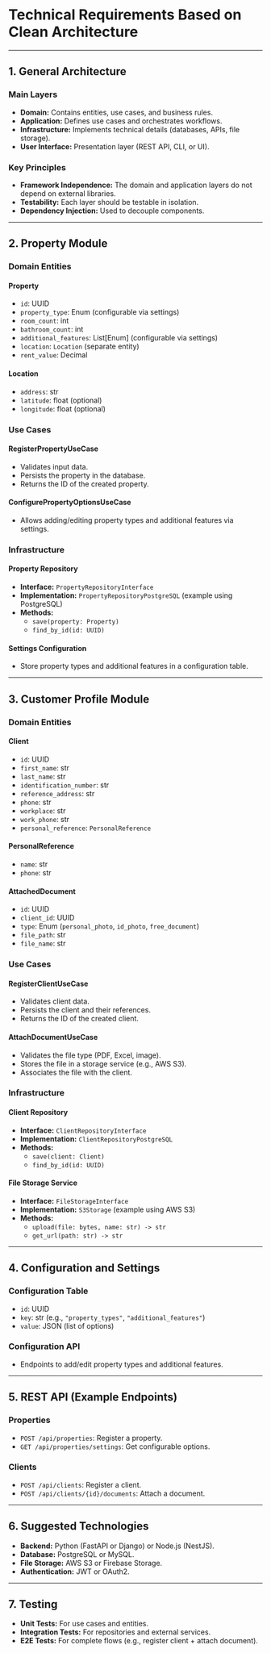 # Technical Requirements Based on Clean Architecture

---

## 1. General Architecture

### Main Layers
- **Domain:** Contains entities, use cases, and business rules.
- **Application:** Defines use cases and orchestrates workflows.
- **Infrastructure:** Implements technical details (databases, APIs, file storage).
- **User Interface:** Presentation layer (REST API, CLI, or UI).

### Key Principles
- **Framework Independence:** The domain and application layers do not depend on external libraries.
- **Testability:** Each layer should be testable in isolation.
- **Dependency Injection:** Used to decouple components.

---

## 2. Property Module

### Domain Entities

#### Property
- `id`: UUID
- `property_type`: Enum (configurable via settings)
- `room_count`: int
- `bathroom_count`: int
- `additional_features`: List[Enum] (configurable via settings)
- `location`: `Location` (separate entity)
- `rent_value`: Decimal

#### Location
- `address`: str
- `latitude`: float (optional)
- `longitude`: float (optional)

### Use Cases

#### RegisterPropertyUseCase
- Validates input data.
- Persists the property in the database.
- Returns the ID of the created property.

#### ConfigurePropertyOptionsUseCase
- Allows adding/editing property types and additional features via settings.

### Infrastructure

#### Property Repository
- **Interface:** `PropertyRepositoryInterface`
- **Implementation:** `PropertyRepositoryPostgreSQL` (example using PostgreSQL)
- **Methods:**
  - `save(property: Property)`
  - `find_by_id(id: UUID)`

#### Settings Configuration
- Store property types and additional features in a configuration table.

---

## 3. Customer Profile Module

### Domain Entities

#### Client
- `id`: UUID
- `first_name`: str
- `last_name`: str
- `identification_number`: str
- `reference_address`: str
- `phone`: str
- `workplace`: str
- `work_phone`: str
- `personal_reference`: `PersonalReference`

#### PersonalReference
- `name`: str
- `phone`: str

#### AttachedDocument
- `id`: UUID
- `client_id`: UUID
- `type`: Enum (`personal_photo`, `id_photo`, `free_document`)
- `file_path`: str
- `file_name`: str

### Use Cases

#### RegisterClientUseCase
- Validates client data.
- Persists the client and their references.
- Returns the ID of the created client.

#### AttachDocumentUseCase
- Validates the file type (PDF, Excel, image).
- Stores the file in a storage service (e.g., AWS S3).
- Associates the file with the client.

### Infrastructure

#### Client Repository
- **Interface:** `ClientRepositoryInterface`
- **Implementation:** `ClientRepositoryPostgreSQL`
- **Methods:**
  - `save(client: Client)`
  - `find_by_id(id: UUID)`

#### File Storage Service
- **Interface:** `FileStorageInterface`
- **Implementation:** `S3Storage` (example using AWS S3)
- **Methods:**
  - `upload(file: bytes, name: str) -> str`
  - `get_url(path: str) -> str`

---

## 4. Configuration and Settings

### Configuration Table
- `id`: UUID
- `key`: str (e.g., `"property_types"`, `"additional_features"`)
- `value`: JSON (list of options)

### Configuration API
- Endpoints to add/edit property types and additional features.

---

## 5. REST API (Example Endpoints)

### Properties
- `POST /api/properties`: Register a property.
- `GET /api/properties/settings`: Get configurable options.

### Clients
- `POST /api/clients`: Register a client.
- `POST /api/clients/{id}/documents`: Attach a document.

---

## 6. Suggested Technologies
- **Backend:** Python (FastAPI or Django) or Node.js (NestJS).
- **Database:** PostgreSQL or MySQL.
- **File Storage:** AWS S3 or Firebase Storage.
- **Authentication:** JWT or OAuth2.

---

## 7. Testing
- **Unit Tests:** For use cases and entities.
- **Integration Tests:** For repositories and external services.
- **E2E Tests:** For complete flows (e.g., register client + attach document).
